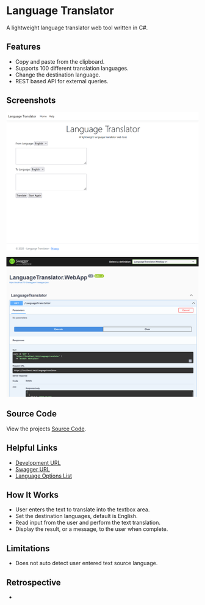 # Language Translator
A lightweight language translator web tool written in C#. 

## Features
- Copy and paste from the clipboard.
- Supports 100 different translation languages.
- Change the destination language.
- REST based API for external queries.

## Screenshots
![Home Page Screenshot](Media/Screenshots/HomePage.png)

![Swagger Screenshot](Media/Screenshots/SwaggerPage.png)

## Source Code
View the projects [Source Code](https://github.com/hayes0278/Language-Translator/tree/main/).

## Helpful Links
- [Development URL](https://localhost:7013/)
- [Swagger URL](https://localhost:7013/swagger)
- [Language Options List](https://api.cognitive.microsofttranslator.com/languages?api-version=3.0&scope=translation)

## How It Works
- User enters the text to translate into the textbox area.
- Set the destination languages, default is English.
- Read input from the user and perform the text translation.
- Display the result, or a message, to the user when complete.

## Limitations
- Does not auto detect user entered text source language.

## Retrospective
- 